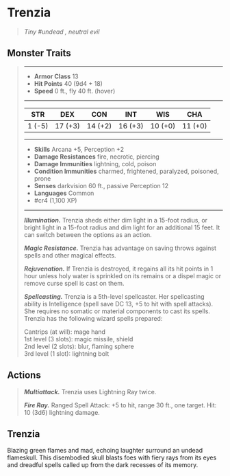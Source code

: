 # Trenzia
>*Tiny #undead , neutral evil*
## Monster Traits
>___
>- **Armor Class** 13
>- **Hit Points** 40 (9d4 + 18)
>- **Speed** 0 ft., fly 40 ft. (hover)
>___
>|STR|DEX|CON|INT|WIS|CHA|
>|:---:|:---:|:---:|:---:|:---:|:---:|
>|1 (-5)|17 (+3)|14 (+2)|16 (+3)|10 (+0)|11 (+0)|
>___
>- **Skills** Arcana +5, Perception +2
>- **Damage Resistances** fire, necrotic, piercing
>- **Damage Immunities** lightning, cold, poison
>- **Condition Immunities** charmed, frightened, paralyzed, poisoned, prone
>- **Senses** darkvision 60 ft., passive Perception 12
>- **Languages** Common
>- #cr4 (1,100 XP)
>___
>***Illumination.*** Trenzia sheds either dim light in a 15-foot radius, or bright light in a 15-foot radius and dim light for an additional 15 feet. It can switch between the options as an action.  
>
>***Magic Resistance.*** Trenzia has advantage on saving throws against spells and other magical effects.  
>
>***Rejuvenation.*** If Trenzia is destroyed, it regains all its hit points in 1 hour unless holy water is sprinkled on its remains or a dispel magic or remove curse spell is cast on them.  
>
>***Spellcasting.*** Trenzia is a 5th-level spellcaster. Her spellcasting ability is Intelligence (spell save DC 13, +5 to hit with spell attacks). She requires no somatic or material components to cast its spells. Trenzia has the following wizard spells prepared:  
>
>Cantrips (at will): mage hand  
>1st level (3 slots): magic missile, shield  
>2nd level (2 slots): blur, flaming sphere  
>3rd level (1 slot): lightning bolt  
>
## Actions
>***Multiattack.*** Trenzia uses Lightning Ray twice.  
>
>***Fire Ray.*** Ranged Spell Attack: +5 to hit, range 30 ft., one target. Hit: 10 (3d6) lightning damage.
## Trenzia
Blazing green flames and mad, echoing laughter surround an undead flameskull. This disembodied skull blasts foes with fiery rays from its eyes and dreadful spells called up from the dark recesses of its memory.